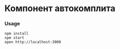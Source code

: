 Компонент автокомплита
=====================

### Usage

```
npm install
npm start
open http://localhost:3000
```

